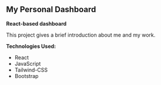 ## My Personal Dashboard

**React-based dashboard**

This project gives a brief introduction about me and my work. 

**Technologies Used:**

* React
* JavaScript
* Tailwind-CSS
* Bootstrap
